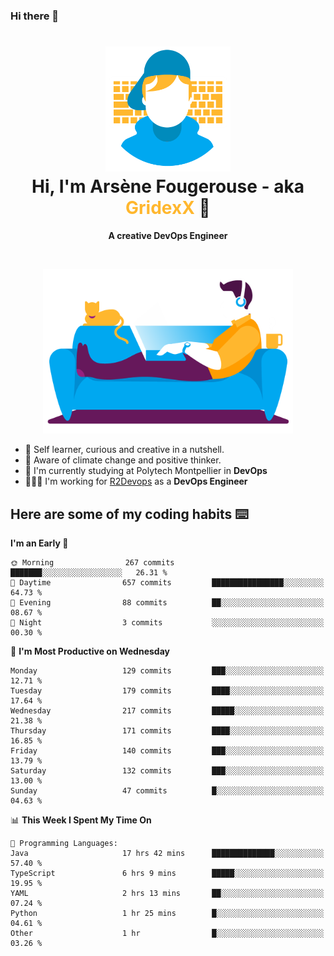 ### Hi there 👋

<!--
**GridexX/gridexx** is a ✨ _special_ ✨ repository because its `README.md` (this file) appears on your GitHub profile.

Here are some ideas to get you started:

- 🔭 I’m currently working on ...
- 🌱 I’m currently learning ...
- 👯 I’m looking to collaborate on ...
- 🤔 I’m looking for help with ...
- 💬 Ask me about ...
- 📫 How to reach me: ...
- 😄 Pronouns: ...
- ⚡ Fun fact: ...
-->


<!-- Header -->
<h1 align="center">
  <img src="./images/user_profile.png" width="200">
  <br>
  Hi, I'm Arsène Fougerouse - aka <span style="color:#ffb72e">GridexX</span> 👋
</h1>


<p align="center">
  <b>A creative DevOps Engineer </b>
</p>
<br/>
<p align="center">
  <img src="./images/man_couch.png" width="400">
</p>

- 🎨 Self learner, curious and creative in a nutshell. 
- 🌱 Aware of climate change and positive thinker.
- 📕 I'm currently studying at Polytech Montpellier in **DevOps**
- 👨🏻‍💻 I'm working for [R2Devops](https://r2devops.io) as a **DevOps Engineer**


## Here are some of my coding habits ⌨️

<!-- Add a section about tech and Ops stack
  Like this one : https://github.com/Xanthus58#-tech-stack
-->
<!--START_SECTION:waka-->
**I'm an Early 🐤** 

```text
🌞 Morning                267 commits         ███████░░░░░░░░░░░░░░░░░░   26.31 % 
🌆 Daytime                657 commits         ████████████████░░░░░░░░░   64.73 % 
🌃 Evening                88 commits          ██░░░░░░░░░░░░░░░░░░░░░░░   08.67 % 
🌙 Night                  3 commits           ░░░░░░░░░░░░░░░░░░░░░░░░░   00.30 % 
```
📅 **I'm Most Productive on Wednesday** 

```text
Monday                   129 commits         ███░░░░░░░░░░░░░░░░░░░░░░   12.71 % 
Tuesday                  179 commits         ████░░░░░░░░░░░░░░░░░░░░░   17.64 % 
Wednesday                217 commits         █████░░░░░░░░░░░░░░░░░░░░   21.38 % 
Thursday                 171 commits         ████░░░░░░░░░░░░░░░░░░░░░   16.85 % 
Friday                   140 commits         ███░░░░░░░░░░░░░░░░░░░░░░   13.79 % 
Saturday                 132 commits         ███░░░░░░░░░░░░░░░░░░░░░░   13.00 % 
Sunday                   47 commits          █░░░░░░░░░░░░░░░░░░░░░░░░   04.63 % 
```


📊 **This Week I Spent My Time On** 

```text
💬 Programming Languages: 
Java                     17 hrs 42 mins      ██████████████░░░░░░░░░░░   57.40 % 
TypeScript               6 hrs 9 mins        █████░░░░░░░░░░░░░░░░░░░░   19.95 % 
YAML                     2 hrs 13 mins       ██░░░░░░░░░░░░░░░░░░░░░░░   07.24 % 
Python                   1 hr 25 mins        █░░░░░░░░░░░░░░░░░░░░░░░░   04.61 % 
Other                    1 hr                █░░░░░░░░░░░░░░░░░░░░░░░░   03.26 % 
```


<!--END_SECTION:waka-->
